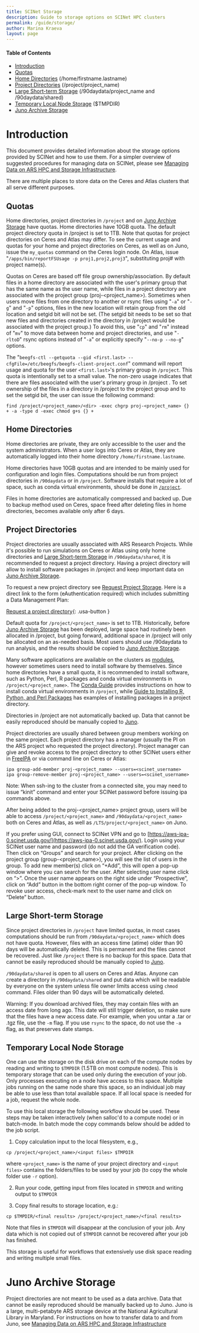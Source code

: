 ```yaml
---
title: SCINet Storage
description: Guide to storage options on SCINet HPC clusters
permalink: /guide/storage/
author: Marina Kraeva
layout: page
---
```


#### Table of Contents
* [Introduction](#introduction)
* [Quotas](#quotas)
* [Home Directories](#home-directories) (/home/firstname.lastname)
* [Project Directories](#project-directories) (/project/project_name)
* [Large Short-term Storage](#large-short-term-storage) (/90daydata/project_name and /90daydata/shared)
* [Temporary Local Node Storage](#temporary-local-node-storage) ($TMPDIR)  
* [Juno Archive Storage](#juno-archive-storage)


# Introduction

This document provides detailed information about the storage options provided by SCINet and how to use them.  For a simpler overview of suggested procedures for managing data on SCINet, please see [Managing Data on ARS HPC and Storage Infrastructure](/guide/data_management_sop/).


There are multiple places to store data on the Ceres and Atlas clusters that all serve different purposes. 

## Quotas

Home directories, project directories in `/project` and on [Juno Archive Storage](#juno-archive-storage) have quotas. Home directories have 10GB quota. The default project directory quota in /project is set to 1TB. Note that quotas for project directories on Ceres and Atlas may differ.
To see the current usage and quotas for your home and project directories on Ceres, as well as on Juno, issue the `my_quotas` command on the Ceres login node. On Atlas, issue "`/apps/bin/reportFSUsage -p proj1,proj2,proj3`", substituting proj# with project name(s).

Quotas on Ceres are based off file group ownership/association. By default files in a home directory are associated with the user's
primary group that has the same name as the user name, while files in a project directory are associated with the project
group (proj-<project_name>). Sometimes when users move files from one directory to another or rsync files using "`-a`" or "`-g`" and "`-p`" 
options, files in the new location will retain group from the old location and setgid bit will not be set. (The setgid bit needs to be set so that new files and directories created in the directory in /project would be associated with the project group.) To avoid this, use "`cp`" and "`rm`" instead of "`mv`" 
to move data between home and project directories, and use "`-rltoD`" rsync options instead  of "`-a`" or explicitly specify "`--no-p --no-g`" options. 

The "`beegfs-ctl --getquota --gid <first.last> --cfgFile=/etc/beegfs/beegfs-client-project.conf`" command will report usage and quota for the user `<first.last>`'s primary group in `/project`. This quota is 
intentionally set to a small value. The non-zero usage indicates that there are files associated with the user's primary group
in /project . To set ownership of the files in a directory in /project to the project group and to set the setgid bit, the user can issue the following command:
```
find /project/<project_name>/<dir> -exec chgrp proj-<project_name> {} + -a -type d -exec chmod g+s {} + 
```

## Home Directories

Home directories are private, they are only accessible to the user and the system administrators. When a user logs 
into Ceres or Atlas, they are automatically logged into their home directory `/home/firstname.lastname`. 

Home directories have 10GB quotas and are intended to be mainly used for configuration and login files. Computations 
should be run from project directories in `/90daydata` or in `/project`. Software installs that require a lot of space, 
such as conda virtual environments, should be done in [`/project`](#project-directories).

Files in home directories are automatically compressed and backed up. Due to backup method used on Ceres, space freed 
after deleting files in home directories, becomes available only after 6 days.

## Project Directories

Project directories are usually associated with ARS Research Projects. While it's possible to run simulations on Ceres or Atlas using only home directories and [Large Short-term Storage](#large-short-term-storage) in `/90daydata/shared`, it is recommended to request a project directory. Having a project directory will allow to install software packages in /project and keep important data on [Juno Archive Storage](#juno-archive-storage).

To request a new project directory see [Request Project Storage](/support/request-storage). Here is a direct link to the form (eAuthentication required) which includes submitting a Data Management Plan:

[Request a project directory](https://e.arsnet.usda.gov/sites/OCIO/scinet/accounts/SitePages/Project_Allocation_Request.aspx){: .usa-button }


Default quota for `/project/<project_name>` is set to 1TB. Historically, before [Juno Archive Storage](#juno-archive-storage) has been deployed, large space had routinely been allocated in /project, but going forward, additional space in /project will only be allocated on an as-needed basis. Most users should use /90daydata to run analysis, and the results should be copied to [Juno Archive Storage](#juno-archive-storage).


Many software applications are available on the clusters as [modules](https://scinet.usda.gov/guide/ceres/#modules), however sometimes 
users need to install software by themselves. Since home directories have a small quota, it is recommended to install software, 
such as Python, Perl, R packages and conda virtual environments in `/project/<project_name>`. 
The [Conda Guide](https://scinet.usda.gov/guide/conda/#example-2-installing-tensorflow-into-a-keep-directory) provides instructions 
on how to install conda virtual environments in `/project`, while 
[Guide to Installing R, Python, and Perl Packages](https://scinet.usda.gov/guide/packageinstall/) has examples of
installing packages in a project directory.

Directories in /project are not automatically backed up. Data that cannot be easily reproduced should be manually copied to [Juno](#juno-archive-storage).

Project directories are usually shared between group members working on the same project. Each project directory has a manager (usually the PI on the ARS project who requested the project directory). Project manager can give and revoke access to the project directory to other SCINet users either in [FreeIPA](https://aws-ipa-0.scinet.usda.gov/) or via command line on Ceres or Atlas:

```
ipa group-add-member proj-<project_name> --users=<scinet_username>
ipa group-remove-member proj-<project_name> --users=<scinet_username>
```

Note: When ssh-ing to the cluster from a connected site, you may need to issue “kinit” command and enter your SCINet password before issuing ipa commands above.
 
After being added to the proj-<project_name> project group, users will be able to access `/project/<project_name>` and `/90daydata/<project_name>` both on Ceres and Atlas, as well as `/LTS/project/<project_name>` on Juno.
 
If you prefer using GUI, connect to SCINet VPN and go to [https://aws-ipa-0.scinet.usda.gov/](https://aws-ipa-0.scinet.usda.gov/). Login using your SCINet user name and password (do not add the GA verification code). Then click on “Groups” and search for your project. After clicking on the project group (group-<project_name>), you will see the list of users in the group. To add new member(s) click on “+Add”, this will open a pop-up window where you can search for the user. After selecting user name click on “>”. Once the user name appears on the right side under “Prospective”, click on “Add” button in the bottom right corner of the pop-up window. To revoke user access, check-mark next to the user name and click on “Delete” button.


## Large Short-term Storage

Since project directories in `/project` have limited quotas, in most cases computations should be run from `/90daydata/<project_name>` which does 
not have quota. However, files with an access time (atime) older than 90 days will be automatically deleted. This is permanent and the files cannot 
be recovered. Just like `/project` there is no backup for this space. Data that cannot be easily reproduced should be manually copied to [Juno](#juno-archive-storage).

`/90daydata/shared` is open to all users on Ceres and Atlas. Anyone can create a directory in `/90daydata/shared` and put data which will be readable 
by everyone on the system unless file owner limits access using `chmod` command. Files older than 90 days will be automatically deleted.

Warning: If you download archived files, they may contain files with an access date from long ago. This date will still trigger deletion, 
so make sure that the files have a new access date. For example, when you untar a .tar or .tgz file, use the `-m` flag. If you use `rsync` to 
the space, do not use the `-a` flag, as that preserves date stamps.

## Temporary Local Node Storage

One can use the storage on the disk drive on each of the compute nodes by reading and writing to `$TMPDIR` (1.5TB on most compute nodes).  This is temporary storage that can 
be used only during the execution of your job. Only processes executing on a node have access to this space.  Multiple jobs running on the 
same node share this space, so an individual job may be able to use less than total available space. If all local space is needed for a job, 
request the whole node.

To use this local storage the following workflow should be used.  These steps may be taken interactively (when salloc'd to a compute node) 
or in batch-mode. In batch mode the copy commands below should be added to the job script.

1.	Copy calculation input to the local filesystem, e.g., 
```
cp /project/<project_name>/<input files> $TMPDIR
``` 
where `<project_name>` is the name of your project directory and `<input files>` contains the folders/files to be used by your job (to copy the 
whole folder use `-r` option).

2.	Run your code, getting input from files located in `$TMPDIR` and writing output to `$TMPDIR`

3.	Copy final results to storage location, e.g.:
```
cp $TMPDIR/<final results> /project/<project_name>/<final results>
```

Note that files in `$TMPDIR` will disappear at the conclusion of your job.  Any data which is not copied out of `$TMPDIR` cannot be recovered 
after your job has finished.

This storage is useful for workflows that extensively use disk space reading and writing multiple small files.


# Juno Archive Storage

Project directories are not meant to be used as a data archive. Data that cannot be easily reproduced should be manually backed up to Juno. Juno is a large, multi-petabyte ARS storage device at the National Agricultural Library in Maryland. For instructions on how to transfer data to and from Juno, see [Managing Data on ARS HPC and Storage Infrastructure](/guide/data_management_sop/)

